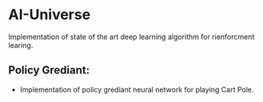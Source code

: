 # AI-Universe
Implementation of state of the art deep learning algorithm for rienforcment learing. 
## Policy Grediant:
  - Implementation of policy grediant neural network for playing Cart Pole.
